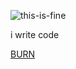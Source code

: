 ![this-is-fine](https://media.tenor.com/fKIG2kiLVPgAAAAM/this-is-fine-its-fine.gif)


i write code

[BURN](https://open.spotify.com/track/04CyMEHliadfQWMUJb1w99?si=fbb8c6d050db4ce6)
